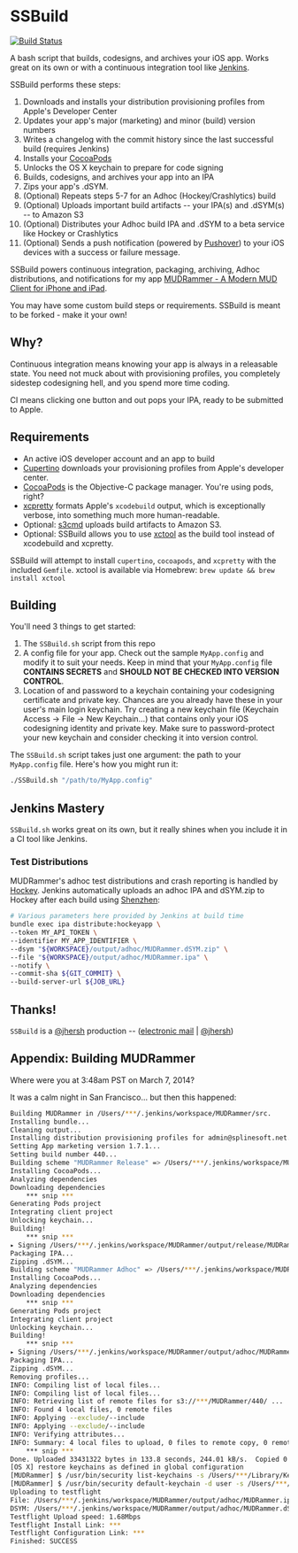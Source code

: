 # SSBuild

[![Build Status](https://travis-ci.org/splinesoft/SSBuild.svg)](https://travis-ci.org/splinesoft/SSBuild) 

A bash script that builds, codesigns, and archives your iOS app. Works great on its own or with a continuous integration tool like [Jenkins](http://jenkins-ci.org).

SSBuild performs these steps:

1. Downloads and installs your distribution provisioning profiles from Apple's Developer Center
2. Updates your app's major (marketing) and minor (build) version numbers
3. Writes a changelog with the commit history since the last successful build (requires Jenkins)
4. Installs your [CocoaPods](http://cocoapods.org)
5. Unlocks the OS X keychain to prepare for code signing
6. Builds, codesigns, and archives your app into an IPA
7. Zips your app's .dSYM.
8. (Optional) Repeats steps 5-7 for an Adhoc (Hockey/Crashlytics) build
9. (Optional) Uploads important build artifacts -- your IPA(s) and .dSYM(s) -- to Amazon S3
10. (Optional) Distributes your Adhoc build IPA and .dSYM to a beta service like Hockey or Crashlytics
11. (Optional) Sends a push notification (powered by [Pushover](https://pushover.net/)) to your iOS devices with a success or failure message.

SSBuild powers continuous integration, packaging, archiving, Adhoc distributions, and notifications for my app [MUDRammer - A Modern MUD Client for iPhone and iPad](https://itunes.apple.com/us/app/mudrammer-a-modern-mud-client/id597157072?mt=8).

You may have some custom build steps or requirements. SSBuild is meant to be forked - make it your own!

## Why?

Continuous integration means knowing your app is always in a releasable state. You need not muck about with provisioning profiles, you completely sidestep codesigning hell, and you spend more time coding.

CI means clicking one button and out pops your IPA, ready to be submitted to Apple.

## Requirements

* An active iOS developer account and an app to build
* [Cupertino](https://github.com/nomad/cupertino) downloads your provisioning profiles from Apple's developer center.
* [CocoaPods](http://cocoapods.org) is the Objective-C package manager. You're using pods, right?
* [xcpretty](https://github.com/supermarin/xcpretty) formats Apple's `xcodebuild` output, which is exceptionally verbose, into something much more human-readable.
* Optional: [s3cmd](http://s3tools.org/s3cmd) uploads build artifacts to Amazon S3.
* Optional: SSBuild allows you to use [xctool](https://github.com/facebook/xctool) as the build tool instead of xcodebuild and xcpretty.

SSBuild will attempt to install `cupertino`, `cocoapods`, and `xcpretty` with the included `Gemfile`. xctool is available via Homebrew: `brew update && brew install xctool`

## Building

You'll need 3 things to get started:

1. The `SSBuild.sh` script from this repo
2. A config file for your app. Check out the sample `MyApp.config` and modify it to suit your needs. Keep in mind that your `MyApp.config` file **CONTAINS SECRETS** and **SHOULD NOT BE CHECKED INTO VERSION CONTROL**.
3. Location of and password to a keychain containing your codesigning certificate and private key. Chances are you already have these in your user's main login keychain. Try creating a new keychain file (Keychain Access -> File -> New Keychain...) that contains only your iOS codesigning identity and private key. Make sure to password-protect your new keychain and consider checking it into version control.

The `SSBuild.sh` script takes just one argument: the path to your `MyApp.config` file. Here's how you might run it:

```bash
./SSBuild.sh "/path/to/MyApp.config"
```

## Jenkins Mastery

`SSBuild.sh` works great on its own, but it really shines when you include it in a CI tool like Jenkins.

### Test Distributions

MUDRammer's adhoc test distributions and crash reporting is handled by [Hockey](http://hockeyapp.net/). Jenkins automatically uploads an adhoc IPA and dSYM.zip to Hockey after each build using [Shenzhen](https://github.com/nomad/shenzhen):

```bash
# Various parameters here provided by Jenkins at build time
bundle exec ipa distribute:hockeyapp \
--token MY_API_TOKEN \
--identifier MY_APP_IDENTIFIER \
--dsym "${WORKSPACE}/output/adhoc/MUDRammer.dSYM.zip" \
--file "${WORKSPACE}/output/adhoc/MUDRammer.ipa" \
--notify \
--commit-sha ${GIT_COMMIT} \
--build-server-url ${JOB_URL}
```

## Thanks!

`SSBuild` is a [@jhersh](https://github.com/jhersh) production -- ([electronic mail](mailto:jon@her.sh) | [@jhersh](https://twitter.com/jhersh))

## Appendix: Building MUDRammer

Where were you at 3:48am PST on March 7, 2014?

It was a calm night in San Francisco... but then this happened:

```bash
Building MUDRammer in /Users/***/.jenkins/workspace/MUDRammer/src.
Installing bundle...
Cleaning output...
Installing distribution provisioning profiles for admin@splinesoft.net...
Setting App marketing version 1.7.1...
Setting build number 440...
Building scheme "MUDRammer Release" => /Users/***/.jenkins/workspace/MUDRammer/output/release
Installing CocoaPods...
Analyzing dependencies
Downloading dependencies
    *** snip ***
Generating Pods project
Integrating client project
Unlocking keychain...
Building!
	*** snip ***
▸ Signing /Users/***/.jenkins/workspace/MUDRammer/output/release/MUDRammer.app
Packaging IPA...
Zipping .dSYM...
Building scheme "MUDRammer Adhoc" => /Users/***/.jenkins/workspace/MUDRammer/output/adhoc
Installing CocoaPods...
Analyzing dependencies
Downloading dependencies
    *** snip ***
Generating Pods project
Integrating client project
Unlocking keychain...
Building!
    *** snip ***
▸ Signing /Users/***/.jenkins/workspace/MUDRammer/output/adhoc/MUDRammer.app
Packaging IPA...
Zipping .dSYM...
Removing profiles...
INFO: Compiling list of local files...
INFO: Compiling list of local files...
INFO: Retrieving list of remote files for s3://***/MUDRammer/440/ ...
INFO: Found 4 local files, 0 remote files
INFO: Applying --exclude/--include
INFO: Applying --exclude/--include
INFO: Verifying attributes...
INFO: Summary: 4 local files to upload, 0 files to remote copy, 0 remote files to delete
    *** snip ***
Done. Uploaded 33431322 bytes in 133.8 seconds, 244.01 kB/s.  Copied 0 files saving 0 bytes transfer.
[OS X] restore keychains as defined in global configuration
[MUDRammer] $ /usr/bin/security list-keychains -s /Users/***/Library/Keychains/login.keychain
[MUDRammer] $ /usr/bin/security default-keychain -d user -s /Users/***/Library/Keychains/login.keychain
Uploading to testflight
File: /Users/***/.jenkins/workspace/MUDRammer/output/adhoc/MUDRammer.ipa
DSYM: /Users/***/.jenkins/workspace/MUDRammer/output/adhoc/MUDRammer.dSYM.zip
Testflight Upload speed: 1.68Mbps
Testflight Install Link: ***
Testflight Configuration Link: ***
Finished: SUCCESS
```
